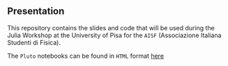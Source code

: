 ## Presentation
This repository contains the slides and code that will be used during the Julia Workshop at the University of Pisa for the `AISF` (Associazione Italiana Studenti di Fisica).

The `Pluto` notebooks can be found in `HTML` format [here](https://vinceneede.github.io/JuliaWorkshopAISF/)
